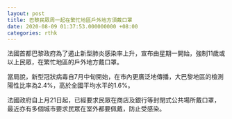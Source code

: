 ```yaml
---
layout: post
title: 巴黎民眾周一起在繁忙地區戶外地方須戴口罩
date: 2020-08-09 01:37:53.000000000 +08:00
categories: rthk
---
```


法國首都巴黎政府為了遏止新型肺炎感染率上升，宣布由星期一開始，強制11歲或以上民眾，在繁忙地區的戶外地方戴口罩。

當局說，新型冠狀病毒自7月中旬開始，在市內更廣泛地傳播，大巴黎地區的檢測陽性比率為2.4%，高於全國平均水平的1.6%。

法國政府自上月21日起，已經要求民眾在商店及銀行等封閉式公共場所戴口罩，最近亦有多個城市要求民眾在室外都要佩戴，防止受感染。
